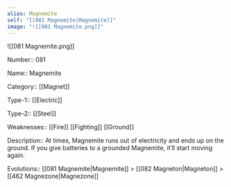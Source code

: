 ```yaml
---
alias: Magnemite
self: "[[081 Magnemite|Magnemite]]"
image: "![[081 Magnemite.png]]"
---
```


![[081 Magnemite.png]]


Number:: 081

Name:: Magnemite

Category:: [[Magnet]]

Type-1:: [[Electric]]

Type-2:: [[Steel]]

Weaknesses:: [[Fire]] [[Fighting]] [[Ground]]

Description:: At times, Magnemite runs out of electricity and ends up on the ground. If you give batteries to a grounded Magnemite, it’ll start moving again.

Evolutions:: [[081 Magnemite|Magnemite]] > [[082 Magneton|Magneton]] > [[462 Magnezone|Magnezone]]